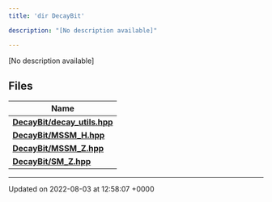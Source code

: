 ```yaml
---
title: 'dir DecayBit'

description: "[No description available]"

---
```







[No description available]

## Files

| Name           |
| -------------- |
| **[DecayBit/decay_utils.hpp](/documentation/code/gambit_sphinx/files/decay__utils_8hpp/#file-decay-utils.hpp)**  |
| **[DecayBit/MSSM_H.hpp](/documentation/code/gambit_sphinx/files/mssm__h_8hpp/#file-mssm-h.hpp)**  |
| **[DecayBit/MSSM_Z.hpp](/documentation/code/gambit_sphinx/files/mssm__z_8hpp/#file-mssm-z.hpp)**  |
| **[DecayBit/SM_Z.hpp](/documentation/code/gambit_sphinx/files/sm__z_8hpp/#file-sm-z.hpp)**  |






-------------------------------

Updated on 2022-08-03 at 12:58:07 +0000
